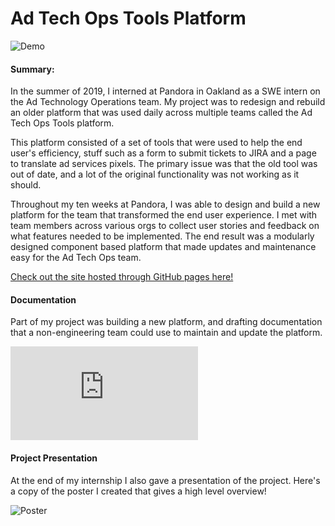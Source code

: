 # Ad Tech Ops Tools Platform #

![Demo](https://github.com/zshafiqu/adTech/blob/master/assets/readMeStuff/demo.gif)

#### Summary:

In the summer of 2019, I interned at Pandora in Oakland as a SWE intern on the Ad Technology Operations team. My project was to redesign and rebuild an older platform that was used daily across multiple teams called the Ad Tech Ops Tools platform.

This platform consisted of a set of tools that were used to help the end user's efficiency, stuff such as a form to submit tickets to JIRA and a page to translate ad services pixels. The primary issue was that the old tool was out of date, and a lot of the original functionality was not working as it should.

Throughout my ten weeks at Pandora, I was able to design and build a new platform for the team that transformed the end user experience. I met with team members across various orgs to collect user stories and feedback on what features needed to be implemented. The end result was a modularly designed component based platform that made updates and maintenance easy for the Ad Tech Ops team.

[Check out the site hosted through GitHub pages here!](https://zshafiqu.github.io/adTech/)

#### Documentation

Part of my project was building a new platform, and drafting documentation that a non-engineering team could use to maintain and update the platform.

![Docs](https://github.com/zshafiqu/adTech/blob/master/assets/readMeStuff/docs.pdf)

#### Project Presentation

At the end of my internship I also gave a presentation of the project. Here's a copy of the poster I created that gives a high level overview!

![Poster](https://github.com/zshafiqu/adTech/blob/master/assets/readMeStuff/summary.png)
